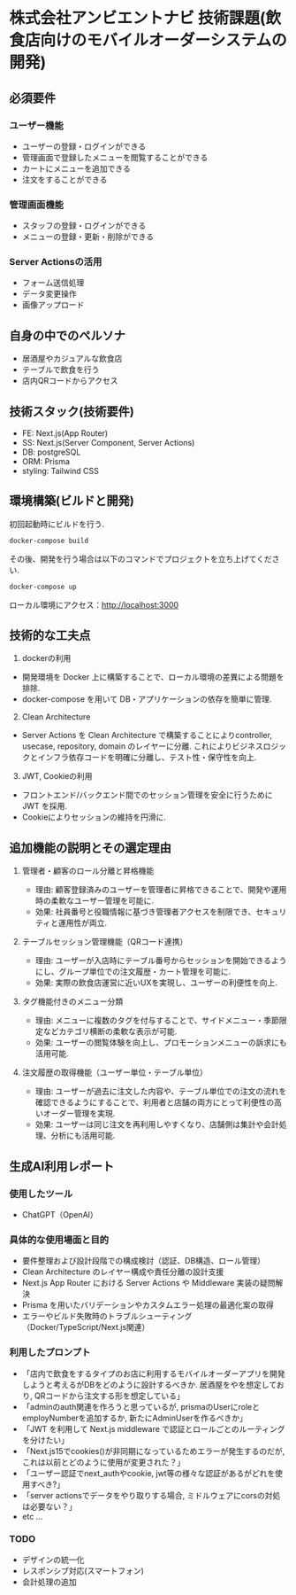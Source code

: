 # 株式会社アンビエントナビ 技術課題(飲食店向けのモバイルオーダーシステムの開発)

## 必須要件

### ユーザー機能

- ユーザーの登録・ログインができる
- 管理画面で登録したメニューを閲覧することができる
- カートにメニューを追加できる
- 注文をすることができる

### 管理画面機能

- スタッフの登録・ログインができる
- メニューの登録・更新・削除ができる

### Server Actionsの活用

- フォーム送信処理
- データ変更操作
- 画像アップロード

## 自身の中でのペルソナ

- 居酒屋やカジュアルな飲食店
- テーブルで飲食を行う
- 店内QRコードからアクセス

## 技術スタック(技術要件)

- FE: Next.js(App Router)
- SS: Next.js(Server Component, Server Actions)
- DB: postgreSQL
- ORM: Prisma
- styling: Tailwind CSS

## 環境構築(ビルドと開発)

初回起動時にビルドを行う.

```bash
docker-compose build
```

その後、開発を行う場合は以下のコマンドでプロジェクトを立ち上げてください.

```bash
docker-compose up
```

ローカル環境にアクセス：[http://localhost:3000](http://localhost:3000)

## 技術的な工夫点

1. dockerの利用

- 開発環境を Docker 上に構築することで、ローカル環境の差異による問題を排除.
- docker-compose を用いて DB・アプリケーションの依存を簡単に管理.

2. Clean Architecture

- Server Actions を Clean Architecture で構築することによりcontroller, usecase, repository, domain のレイヤーに分離. これによりビジネスロジックとインフラ依存コードを明確に分離し、テスト性・保守性を向上.

3. JWT, Cookieの利用

- フロントエンド/バックエンド間でのセッション管理を安全に行うために JWT を採用.
- Cookieによりセッションの維持を円滑に.

## 追加機能の説明とその選定理由

1.  管理者・顧客のロール分離と昇格機能

    - 理由: 顧客登録済みのユーザーを管理者に昇格できることで、開発や運用時の柔軟なユーザー管理を可能に.
    - 効果: 社員番号と役職情報に基づき管理者アクセスを制限でき、セキュリティと運用性が両立.

2.  テーブルセッション管理機能（QRコード連携）

    - 理由: ユーザーが入店時にテーブル番号からセッションを開始できるようにし、グループ単位での注文履歴・カート管理を可能に.
    - 効果: 実際の飲食店運営に近いUXを実現し、ユーザーの利便性を向上.

3.  タグ機能付きのメニュー分類

    - 理由: メニューに複数のタグを付与することで、サイドメニュー・季節限定などカテゴリ横断の柔軟な表示が可能.
    - 効果: ユーザーの閲覧体験を向上し、プロモーションメニューの訴求にも活用可能.

4.  注文履歴の取得機能（ユーザー単位・テーブル単位）
    - 理由: ユーザーが過去に注文した内容や、テーブル単位での注文の流れを確認できるようにすることで、利用者と店舗の両方にとって利便性の高いオーダー管理を実現.
    - 効果: ユーザーは同じ注文を再利用しやすくなり、店舗側は集計や会計処理、分析にも活用可能.

## 生成AI利用レポート

### 使用したツール

- ChatGPT（OpenAI）

### 具体的な使用場面と目的

- 要件整理および設計段階での構成検討（認証、DB構造、ロール管理）
- Clean Architecture のレイヤー構成や責任分離の設計支援
- Next.js App Router における Server Actions や Middleware 実装の疑問解決
- Prisma を用いたバリデーションやカスタムエラー処理の最適化案の取得
- エラーやビルド失敗時のトラブルシューティング（Docker/TypeScript/Next.js関連）

### 利用したプロンプト

- 「店内で飲食をするタイプのお店に利用するモバイルオーダーアプリを開発しようと考えるがDBをどのように設計するべきか. 居酒屋をやを想定しており, QRコードから注文する形を想定している」
- 「adminのauth関連を作ろうと思っているが, prismaのUserにroleとemployNumberを追加するか, 新たにAdminUserを作るべきか」
- 「JWT を利用して Next.js middleware で認証とロールごとのルーティングを分けたい」
- 「Next.js15でcookies()が非同期になっているためエラーが発生するのだが, これは以前とどのように使用が変更された？」
- 「ユーザー認証でnext_authやcookie, jwt等の様々な認証があるがどれを使用すべき?」
- 「server actionsでデータをやり取りする場合, ミドルウェアにcorsの対処は必要ない？」
- etc ...

### TODO 
- デザインの統一化
- レスポンシブ対応(スマートフォン)
- 会計処理の追加
